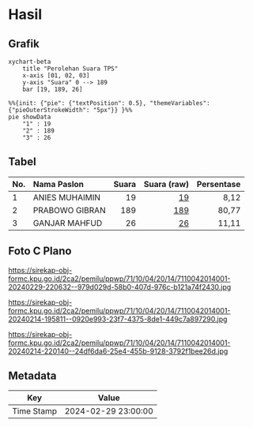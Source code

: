 # Hasil

## Grafik

```mermaid
xychart-beta
    title "Perolehan Suara TPS"
    x-axis [01, 02, 03]
    y-axis "Suara" 0 --> 189
    bar [19, 189, 26]
```

```mermaid
%%{init: {"pie": {"textPosition": 0.5}, "themeVariables": {"pieOuterStrokeWidth": "5px"}} }%%
pie showData
    "1" : 19
    "2" : 189
    "3" : 26
```

## Tabel

| No. | Nama Paslon    | Suara | Suara (raw) | Persentase |
|:--- |:-------------- | -----:| -----------:| ----------:|
| 1   | ANIES MUHAIMIN | 19    | [19][p-1]   | 8,12       |
| 2   | PRABOWO GIBRAN | 189   | [189][p-2]  | 80,77      |
| 3   | GANJAR MAHFUD  | 26    | [26][p-3]   | 11,11      |


[p-1]: https://github.com/gigit-pemilu/pemilu-2024-71-sulawesi-utara/blob/main/pilpres/hitung-suara/sub/71-sulawesi-utara/sub/10-bolaang-mongondow-timur/sub/04-modayag/sub/2014-liberia-timur/sub/001-tps/sub/paslon-1.txt
[p-2]: https://github.com/gigit-pemilu/pemilu-2024-71-sulawesi-utara/blob/main/pilpres/hitung-suara/sub/71-sulawesi-utara/sub/10-bolaang-mongondow-timur/sub/04-modayag/sub/2014-liberia-timur/sub/001-tps/sub/paslon-2.txt
[p-3]: https://github.com/gigit-pemilu/pemilu-2024-71-sulawesi-utara/blob/main/pilpres/hitung-suara/sub/71-sulawesi-utara/sub/10-bolaang-mongondow-timur/sub/04-modayag/sub/2014-liberia-timur/sub/001-tps/sub/paslon-3.txt

## Foto C Plano

https://sirekap-obj-formc.kpu.go.id/2ca2/pemilu/ppwp/71/10/04/20/14/7110042014001-20240229-220632--979d029d-58b0-407d-976c-b121a74f2430.jpg

https://sirekap-obj-formc.kpu.go.id/2ca2/pemilu/ppwp/71/10/04/20/14/7110042014001-20240214-195811--0920e993-23f7-4375-8de1-449c7a897290.jpg

https://sirekap-obj-formc.kpu.go.id/2ca2/pemilu/ppwp/71/10/04/20/14/7110042014001-20240214-220140--24df6da6-25e4-455b-9128-3792f1bee26d.jpg


## Metadata

| Key        | Value               |
| ---------- | ------------------- |
| Time Stamp | 2024-02-29 23:00:00 |



